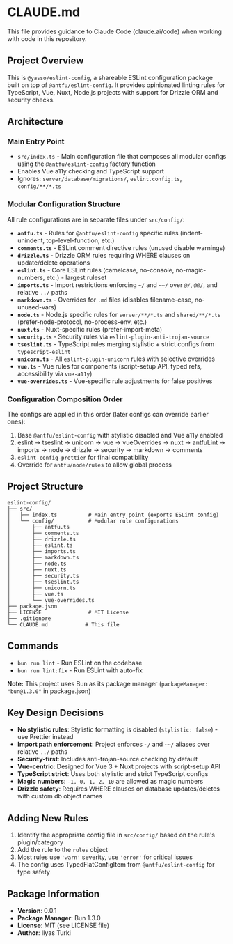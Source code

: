 # CLAUDE.md

This file provides guidance to Claude Code (claude.ai/code) when working with code in this repository.

## Project Overview

This is `@yasso/eslint-config`, a shareable ESLint configuration package built on top of `@antfu/eslint-config`. It provides opinionated linting rules for TypeScript, Vue, Nuxt, Node.js projects with support for Drizzle ORM and security checks.

## Architecture

### Main Entry Point
- `src/index.ts` - Main configuration file that composes all modular configs using the `@antfu/eslint-config` factory function
- Enables Vue a11y checking and TypeScript support
- Ignores: `server/database/migrations/`, `eslint.config.ts`, `config/**/*.ts`

### Modular Configuration Structure
All rule configurations are in separate files under `src/config/`:

- **`antfu.ts`** - Rules for `@antfu/eslint-config` specific rules (indent-unindent, top-level-function, etc.)
- **`comments.ts`** - ESLint comment directive rules (unused disable warnings)
- **`drizzle.ts`** - Drizzle ORM rules requiring WHERE clauses on update/delete operations
- **`eslint.ts`** - Core ESLint rules (camelcase, no-console, no-magic-numbers, etc.) - largest ruleset
- **`imports.ts`** - Import restrictions enforcing `~/` and `~~/` over `@/`, `@@/`, and relative `../` paths
- **`markdown.ts`** - Overrides for `.md` files (disables filename-case, no-unused-vars)
- **`node.ts`** - Node.js specific rules for `server/**/*.ts` and `shared/**/*.ts` (prefer-node-protocol, no-process-env, etc.)
- **`nuxt.ts`** - Nuxt-specific rules (prefer-import-meta)
- **`security.ts`** - Security rules via `eslint-plugin-anti-trojan-source`
- **`tseslint.ts`** - TypeScript rules merging stylistic + strict configs from `typescript-eslint`
- **`unicorn.ts`** - All `eslint-plugin-unicorn` rules with selective overrides
- **`vue.ts`** - Vue rules for components (script-setup API, typed refs, accessibility via `vue-a11y`)
- **`vue-overrides.ts`** - Vue-specific rule adjustments for false positives

### Configuration Composition Order
The configs are applied in this order (later configs can override earlier ones):
1. Base `@antfu/eslint-config` with stylistic disabled and Vue a11y enabled
2. eslint → tseslint → unicorn → vue → vueOverrides → nuxt → antfuLint → imports → node → drizzle → security → markdown → comments
3. `eslint-config-prettier` for final compatibility
4. Override for `antfu/node/rules` to allow global process

## Project Structure

```
eslint-config/
├── src/
│   ├── index.ts          # Main entry point (exports ESLint config)
│   └── config/           # Modular rule configurations
│       ├── antfu.ts
│       ├── comments.ts
│       ├── drizzle.ts
│       ├── eslint.ts
│       ├── imports.ts
│       ├── markdown.ts
│       ├── node.ts
│       ├── nuxt.ts
│       ├── security.ts
│       ├── tseslint.ts
│       ├── unicorn.ts
│       ├── vue.ts
│       └── vue-overrides.ts
├── package.json
├── LICENSE               # MIT License
├── .gitignore
└── CLAUDE.md            # This file
```

## Commands

- `bun run lint` - Run ESLint on the codebase
- `bun run lint:fix` - Run ESLint with auto-fix

**Note:** This project uses Bun as its package manager (`packageManager: "bun@1.3.0"` in package.json)

## Key Design Decisions

- **No stylistic rules**: Stylistic formatting is disabled (`stylistic: false`) - use Prettier instead
- **Import path enforcement**: Project enforces `~/` and `~~/` aliases over relative `../` paths
- **Security-first**: Includes anti-trojan-source checking by default
- **Vue-centric**: Designed for Vue 3 + Nuxt projects with script-setup API
- **TypeScript strict**: Uses both stylistic and strict TypeScript configs
- **Magic numbers**: `-1, 0, 1, 2, 10` are allowed as magic numbers
- **Drizzle safety**: Requires WHERE clauses on database updates/deletes with custom db object names

## Adding New Rules

1. Identify the appropriate config file in `src/config/` based on the rule's plugin/category
2. Add the rule to the `rules` object
3. Most rules use `'warn'` severity, use `'error'` for critical issues
4. The config uses TypedFlatConfigItem from `@antfu/eslint-config` for type safety

## Package Information

- **Version**: 0.0.1
- **Package Manager**: Bun 1.3.0
- **License**: MIT (see LICENSE file)
- **Author**: Ilyas Turki
